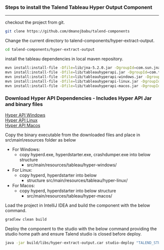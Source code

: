 ### Steps to install the Talend Tableau Hyper Output Component
---

checkout the project from git.
```sh 
git clone https://github.com/dmanojbabu/talend-components
```

Change the current directory to talend-components/hyper-extract-output.
```sh
cd talend-components/hyper-extract-output
```

install the tableau dependencies in local maven repository.
```sh
mvn install:install-file -Dfile=lib/jna-5.2.0.jar -DgroupId=com.sun.jna -DartifactId=jna -Dversion=5.2.0 -Dpackaging=jar
mvn install:install-file -Dfile=lib/tableauhyperapi.jar -DgroupId=com.tableau -DartifactId=tableauhyperapi -Dversion=6.0.0.10309 -Dpackaging=jar
mvn install:install-file -Dfile=lib/tableauhyperapi-windows.jar -DgroupId=com.tableau -DartifactId=tableauhyperapi-windows -Dversion=6.0.0.10309 -Dpackaging=jar
mvn install:install-file -Dfile=lib/tableauhyperapi-linux.jar -DgroupId=com.tableau -DartifactId=tableauhyperapi-linux -Dversion=6.0.0.10309 -Dpackaging=jar
mvn install:install-file -Dfile=lib/tableauhyperapi-macos.jar -DgroupId=com.tableau -DartifactId=tableauhyperapi-macos -Dversion=6.0.0.10309 -Dpackaging=jar
```

### Download Hyper API Dependencies - Includes Hyper API Jar and binary files   
[Hyper API Windows](https://downloads.tableau.com/tssoftware/tableauhyperapi-java-windows-x86_64-release-hyperapi_release_6.0.0.10309.rf8b2e5f7.zip)   
[Hyper API Linux](https://downloads.tableau.com/tssoftware/tableauhyperapi-java-linux-x86_64-release-hyperapi_release_6.0.0.10309.rf8b2e5f7.zip)   
[Hyper API Macos](https://downloads.tableau.com/tssoftware/tableauhyperapi-java-macos-x86_64-release-hyperapi_release_6.0.0.10309.rf8b2e5f7.zip)   

Copy the binary executable from the downloaded files and place in src\main\resources folder as below

- For Windows:       
    - copy hyperd.exe, hyperdstarter.exe, crashdumper.exe into below structure   
      - src/main/resources/tableau/hyper-windows/
- For Linux:  
    - copy hyperd, hyperdstarter into below  
      - structure src/main/resources/tableau/hyper-linux/
- For Macos:  
    - copy hyperd, hyperdstarter into below structure  
      - src/main/resources/tableau/hyper-macos/


Load the project in IntelliJ IDEA and build the component with the below command.
```sh
gradlew clean build
```

Deploy the component to the studio with the below command providing the studio home path and ensure Talend studio is closed before deploy.
```sh
java -jar build/libs/hyper-extract-output.car studio-deploy "TALEND_STUDIO_HOME"
```
